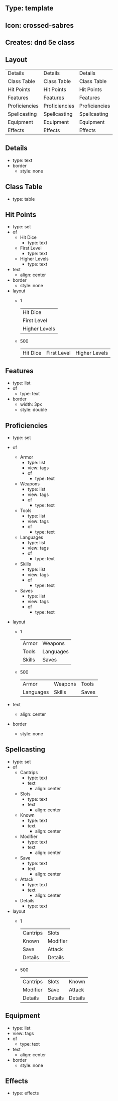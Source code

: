 ## Type: template

## Icon: crossed-sabres

## Creates: dnd 5e class

## Layout

|               |               |               |
| ------------- | ------------- | ------------- |
| Details       | Details       | Details       |
| Class Table   | Class Table   | Class Table   |
| Hit Points    | Hit Points    | Hit Points    |
| Features      | Features      | Features      |
| Proficiencies | Proficiencies | Proficiencies |
| Spellcasting  | Spellcasting  | Spellcasting  |
| Equipment     | Equipment     | Equipment     |
| Effects       | Effects       | Effects       |


## Details
- type: text
- border
	- style: none

## Class Table
- type: table

## Hit Points
- type: set
- of
	- Hit Dice
		- type: text
	- First Level
		- type: text
	- Higher Levels
		- type: text
- text
	- align: center
- border
	- style: none
- layout
	- 1
		
		|               |
		| ------------- |
		| Hit Dice      |
		| First Level   |
		| Higher Levels |
		
	- 500
		
		|          |             |               |
		| -------- | ----------- | ------------- |
		| Hit Dice | First Level | Higher Levels |
		

## Features
- type: list
- of
	- type: text
- border
	- width: 3px
	- style: double

## Proficiencies
- type: set
- of
	- Armor
		- type: list
		- view: tags
		- of
			- type: text
	- Weapons
		- type: list
		- view: tags
		- of
			- type: text
	- Tools
		- type: list
		- view: tags
		- of
			- type: text
	- Languages
		- type: list
		- view: tags
		- of
			- type: text
	- Skills
		- type: list
		- view: tags
		- of
			- type: text
	- Saves
		- type: list
		- view: tags
		- of
			- type: text
- layout
	- 1
		
		|        |           |
		| ------ | --------- |
		| Armor  | Weapons   |
		| Tools  | Languages |
		| Skills | Saves     |
		
	- 500
		
		|           |         |       |
		| --------- | ------- | ----- |
		| Armor     | Weapons | Tools |
		| Languages | Skills  | Saves |
		
- text
	- align: center
- border
	- style: none

## Spellcasting
- type: set
- of
	- Cantrips
		- type: text
		- text
			- align: center
	- Slots
		- type: text
		- text
			- align: center
	- Known
		- type: text
		- text
			- align: center
	- Modifier
		- type: text
		- text
			- align: center
	- Save
		- type: text
		- text
			- align: center
	- Attack
		- type: text
		- text
			- align: center
	- Details
		- type: text
- layout
	- 1
		
		|          |          |
		| -------- | -------- |
		| Cantrips | Slots    |
		| Known    | Modifier |
		| Save     | Attack   |
		| Details  | Details  |
		
	- 500
		
		|          |         |         |
		| -------- | ------- | ------- |
		| Cantrips | Slots   | Known   |
		| Modifier | Save    | Attack  |
		| Details  | Details | Details |
		

## Equipment
- type: list
- view: tags
- of
	- type: text
- text
	- align: center
- border
	- style: none

## Effects
- type: effects